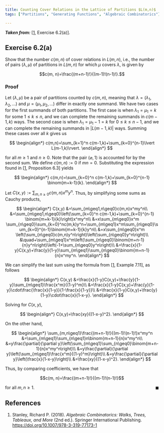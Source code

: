 ```yaml
---
title: Counting Cover Relations in the Lattice of Partitions $L(m,n)$
tags: ["Partitions", "Generating Functions", "Algebraic Combinatorics"]

---
```


***Taken from:*** \[[1](#Stanley2018), Exercise 6.2(a)\].

## Exercise 6.2(a)

Show that the number $c(m, n)$ of cover relations in $L(m, n)$, i.e., the number of pairs $(\lambda, \mu)$ of partitions in $L(m, n)$ for which $\mu$ covers $\lambda$, is given by

$$c(m, n)=\frac{(m+n-1)!}{(m-1)!(n-1)!}.$$

### Proof

Let $(\lambda,\mu)$ be a pair of partitions counted by $c(m,n)$, meaning that $\lambda = (\lambda_1, \lambda_2, \ldots)$ and $\mu = (\mu_1, \mu_2, \ldots)$ differ in exactly one summand. We have two cases for the first summands of both partitions. The first case is when $\lambda_1 = \mu_1 = k$ for some $1 \leq k \leq n$, and we can complete the remaining summands in $c(m-1,k)$ ways. The second case is when $\lambda_1 = \mu_1 - 1 = k$ for $0 \leq k \leq n-1$, and we can complete the remaining summands in $\lvert L(m-1,k) \rvert$ ways. Summing these cases over all $k$ gives us

$$
\begin{align*}
    c(m,n)=\sum_{k=1}^n c(m-1,k)+\sum_{k=0}^{n-1}\lvert L(m-1,k)\rvert.
\end{align*}
$$

for all $m \geq 1$ and $n \geq 0$. Note that the pair $(\varnothing,1)$ is accounted for by the second sum. We define $c(m,n):=0$ if $mn=0$. Substituting the expression found in \[[1](#Stanley2018), Proposition 6.3\] yields

$$
\begin{align*}
    c(m,n)=\sum_{k=0}^n c(m-1,k)+\sum_{k=0}^{n-1} \binom{m+k-1}{k}.
\end{align*}
$$

Let $C(x,y):=\sum_{m,n\geq0}c(m,n)x^my^n$. Thus, by simplifying some sums as Cauchy products,

$$
\begin{align*}
    C(x,y)
    &=\sum_{m\geq1,n\geq0}c(m,n)x^my^n\\
    &=\sum_{m\geq1,n\geq0}\left(\sum_{k=0}^n c(m-1,k)+\sum_{k=0}^{n-1} \binom{m+k-1}{k}\right)x^my^n\\
    &=x\sum_{m\geq0}x^m \sum_{n\geq0}\sum_{k=0}^nc(m,k)y^n+\sum_{m\geq1}x^m\sum_{n\geq0}\sum_{k=0}^{n-1}\binom{m+k-1}{k}y^n\\
    &=x\sum_{m\geq0}x^m \left(\sum_{n\geq0}c(m,n)y^n\right)\left(\sum_{n\geq0}y^n\right)\\
    &\quad+\sum_{m\geq1}x^m\left(\sum_{n\geq0}\binom{m+n-1}{n}y^n\right)\left(-1+\sum_{n\geq0}y^n\right)\\
    &=\frac{x}{1-y}C(x,y)+\frac{y}{1-y}\sum_{m\geq1}\sum_{n\geq0}\binom{m+n-1}{n}x^my^n.
\end{align*}
$$

We can simplify the last sum using the formula from \[[1](#Stanley2018), Example 7.11\], as follows

$$
\begin{align*}
    C(x,y)
    &=\frac{x}{1-y}C(x,y)+\frac{y}{1-y}\sum_{m\geq1}\frac{x^m}{(1-y)^m}\\
    &=\frac{x}{1-y}C(x,y)+\frac{y}{1-y}\cdot\frac{\frac{x}{1-y}}{1-\frac{x}{1-y}}\\
    &=\frac{x}{1-y}C(x,y)+\frac{y}{1-y}\cdot\frac{x}{1-x-y}.
\end{align*}
$$

Solving for $C(x,y)$,

$$
\begin{align*}
    C(x,y)=\frac{xy}{(1-x-y)^2}.
\end{align*}
$$

On the other hand,

$$
\begin{align*}
    \sum_{m,n\geq1}\frac{(m+n-1)!}{(m-1)!(n-1)!}x^my^n
    &=\sum_{m\geq1}\sum_{n\geq1}n\binom{m+n-1}{n}x^my^n\\
    &=y\frac{\partial}{\partial y}\left(\sum_{m\geq1}\sum_{n\geq0}\binom{m+n-1}{n}x^my^n\right)\\
    &=y\frac{\partial}{\partial y}\left(\sum_{m\geq1}\frac{x^m}{(1-y)^m}\right)\\
    &=y\frac{\partial}{\partial y}\left(\frac{x}{1-x-y}\right)\\
    &=\frac{xy}{(1-x-y)^2}.
\end{align*}
$$

Thus, by comparing coefficients, we have that

$$c(m, n)=\frac{(m+n-1)!}{(m-1)!(n-1)!}$$

for all $m,n \geq 1$. <span style="float: right;">$\blacksquare$</span>

## References

1. <a id="Stanley2018"></a> Stanley, Richard P. (2018). *Algebraic Combinatorics: Walks, Trees, Tableaux, and More* (2nd ed.). Springer International Publishing. <a href="https://doi.org/10.1007/978-3-319-77173-1" target="_blank">https://doi.org/10.1007/978-3-319-77173-1</a>